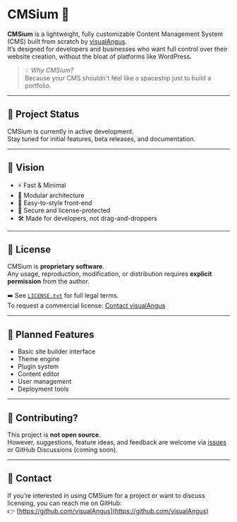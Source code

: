 # CMSium 🧪

**CMSium** is a lightweight, fully customizable Content Management System (CMS) built from scratch by [visualAngus](https://github.com/visualAngus).  
It’s designed for developers and businesses who want full control over their website creation, without the bloat of platforms like WordPress.

> 💡 _Why CMSium?_  
> Because your CMS shouldn't feel like a spaceship just to build a portfolio.

---

## 🚧 Project Status

CMSium is currently in active development.  
Stay tuned for initial features, beta releases, and documentation.

---

## 🧠 Vision

- ⚡ Fast & Minimal  
- 🧱 Modular architecture  
- 🎨 Easy-to-style front-end  
- 🔐 Secure and license-protected  
- 🛠️ Made for developers, not drag-and-droppers

---

## 📜 License

CMSium is **proprietary software**.  
Any usage, reproduction, modification, or distribution requires **explicit permission** from the author.

➡️ See [`LICENSE.txt`](license.txt) for full legal terms.  
To request a commercial license: [Contact visualAngus](https://github.com/visualAngus)

---

## 🚀 Planned Features

- Basic site builder interface  
- Theme engine  
- Plugin system  
- Content editor  
- User management  
- Deployment tools

---

## 🙋 Contributing?

This project is **not open source**.  
However, suggestions, feature ideas, and feedback are welcome via [issues](https://github.com/visualAngus/CMSium/issues) or GitHub Discussions (coming soon).

---

## 📩 Contact

If you’re interested in using CMSium for a project or want to discuss licensing, you can reach me on GitHub:  
👉 [https://github.com/visualAngus](https://github.com/visualAngus)
